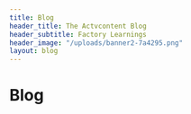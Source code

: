 ```yaml
---
title: Blog
header_title: The Actvcontent Blog
header_subtitle: Factory Learnings
header_image: "/uploads/banner2-7a4295.png"
layout: blog
---
```


# Blog
